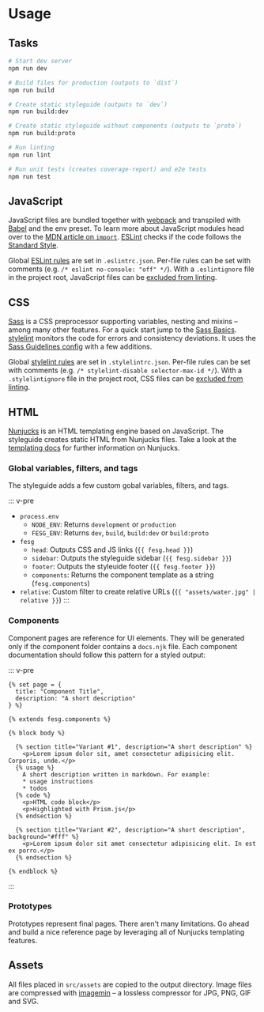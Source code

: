 # Usage

<OutdatedVersion version="4" />

## Tasks

```bash
# Start dev server
npm run dev

# Build files for production (outputs to `dist`)
npm run build

# Create static styleguide (outputs to `dev`)
npm run build:dev

# Create static styleguide without components (outputs to `proto`)
npm run build:proto

# Run linting
npm run lint

# Run unit tests (creates coverage-report) and e2e tests
npm run test
```

## JavaScript

JavaScript files are bundled together with [webpack](https://webpack.js.org/) and transpiled with [Babel](https://babeljs.io/) and the env preset. To learn more about JavaScript modules head over to the [MDN article on `import`](https://developer.mozilla.org/de/docs/Web/JavaScript/Reference/Statements/import). [ESLint](http://eslint.org) checks if the code follows the [Standard Style](https://standardjs.com/).

Global [ESLint rules](http://eslint.org/docs/rules/) are set in `.eslintrc.json`. Per-file rules can be set with comments (e.g. `/* eslint no-console: "off" */`). With a `.eslintignore` file in the project root, JavaScript files can be [excluded from linting](http://eslint.org/docs/user-guide/configuring#ignoring-files-and-directories).

## CSS

[Sass](http://sass-lang.com/) is a CSS preprocessor supporting variables, nesting and mixins – among many other features. For a quick start jump to the [Sass Basics](http://sass-lang.com/guide). [stylelint](http://stylelint.io/) monitors the code for errors and consistency deviations. It uses the [Sass Guidelines config](https://github.com/bjankord/stylelint-config-sass-guidelines) with a few additions.

Global [stylelint rules](http://stylelint.io/user-guide/rules/) are set in `.stylelintrc.json`. Per-file rules can be set with comments (e.g. `/* stylelint-disable selector-max-id */`). With a `.stylelintignore` file in the project root, CSS files can be [excluded from linting](http://stylelint.io/user-guide/configuration/#stylelintignore).

## HTML

[Nunjucks](https://mozilla.github.io/nunjucks/) is an HTML templating engine based on JavaScript. The styleguide creates static HTML from Nunjucks files. Take a look at the [templating docs](https://mozilla.github.io/nunjucks/templating.html) for further information on Nunjucks.

### Global variables, filters, and tags

The styleguide adds a few custom gobal variables, filters, and tags.

::: v-pre

* `process.env`
  * `NODE_ENV`: Returns `development` or `production`
  * `FESG_ENV`: Returns `dev`, `build`, `build:dev` or `build:proto`
* `fesg`
  * `head`: Outputs CSS and JS links (`{{ fesg.head }}`)
  * `sidebar`: Outputs the styleguide sidebar (`{{ fesg.sidebar }}`)
  * `footer`: Outputs the styleuide footer (`{{ fesg.footer }}`)
  * `components`: Returns the component template as a string (`fesg.components`)
* `relative`: Custom filter to create relative URLs (`{{ "assets/water.jpg" | relative }}`)
:::

### Components

Component pages are reference for UI elements. They will be generated only if the component folder contains a `docs.njk` file. Each component documentation should follow this pattern for a styled output:

::: v-pre
```twig
{% set page = {
  title: "Component Title",
  description: "A short description"
} %}

{% extends fesg.components %}

{% block body %}

  {% section title="Variant #1", description="A short description" %}
    <p>Lorem ipsum dolor sit, amet consectetur adipisicing elit. Corporis, unde.</p>
  {% usage %}
    A short description written in markdown. For example:
    * usage instructions
    * todos
  {% code %}
    <p>HTML code block</p>
    <p>Highlighted with Prism.js</p>
  {% endsection %}

  {% section title="Variant #2", description="A short description", background="#fff" %}
    <p>Lorem ipsum dolor sit amet consectetur adipisicing elit. In est ex porro.</p>
  {% endsection %}

{% endblock %}
```
:::

### Prototypes

Prototypes represent final pages. There aren't many limitations. Go ahead and build a nice reference page by leveraging all of Nunjucks templating features.

## Assets

All files placed in `src/assets` are copied to the output directory. Image files are compressed with [imagemin](https://github.com/imagemin/imagemin) – a lossless compressor for JPG, PNG, GIF and SVG.
